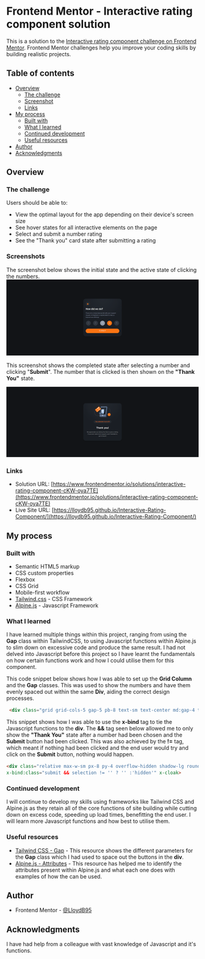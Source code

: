 # Frontend Mentor - Interactive rating component solution

This is a solution to the [Interactive rating component challenge on Frontend Mentor](https://www.frontendmentor.io/challenges/interactive-rating-component-koxpeBUmI). Frontend Mentor challenges help you improve your coding skills by building realistic projects. 

## Table of contents

- [Overview](#overview)
  - [The challenge](#the-challenge)
  - [Screenshot](#screenshot)
  - [Links](#links)
- [My process](#my-process)
  - [Built with](#built-with)
  - [What I learned](#what-i-learned)
  - [Continued development](#continued-development)
  - [Useful resources](#useful-resources)
- [Author](#author)
- [Acknowledgments](#acknowledgments)

## Overview

### The challenge

Users should be able to:

- View the optimal layout for the app depending on their device's screen size
- See hover states for all interactive elements on the page
- Select and submit a number rating
- See the "Thank you" card state after submitting a rating

### Screenshots

The screenshot below shows the initial state and the active state of clicking the numbers.
![](./images/screenshot1.jpg)

This screenshot shows the completed state after selecting a number and clicking "**Submit**". The number that is clicked is then shown on the **"Thank You"** state.

![](./images/screenshot2.jpg)

### Links

- Solution URL: [https://www.frontendmentor.io/solutions/interactive-rating-component-cKW-oya7TE](https://www.frontendmentor.io/solutions/interactive-rating-component-cKW-oya7TE)
- Live Site URL: [https://lloydb95.github.io/Interactive-Rating-Component/](https://lloydb95.github.io/Interactive-Rating-Component/)

## My process

### Built with

- Semantic HTML5 markup
- CSS custom properties
- Flexbox
- CSS Grid
- Mobile-first workflow
- [Tailwind.css](https://tailwindcss.com/) - CSS Framework
- [Alpine.js](https://nextjs.org/) - Javascript Framework

### What I learned

I have learned multiple things within this project, ranging from using the **Gap** class within TailwindCSS, to using Javascript functions within Alpine.js to slim down on excessive code and produce the same result. I had not delved into Javascript before this project so I have learnt the fundamentals on how certain functions work and how I could utilise them for this component. 

This code snippet below shows how I was able to set up the **Grid Column** and the **Gap** classes. This was used to show the numbers and have them evenly spaced out within the same **Div**, aiding the correct design processes.

```html
 <div class="grid grid-cols-5 gap-5 pb-8 text-sm text-center md:gap-4 text-white/50 md:text-md">
```
This snippet shows how I was able to use the **x-bind** tag to tie the Javascript functions to the **div**. The **&&** tag seen below allowed me to only show the **"Thank You"** state after a number had been chosen and the **Submit** button had been clicked. This was also achieved by the **!=** tag, which meant if nothing had been clicked and the end user would try and click on the **Submit** button, nothing would happen.

```html
<div class="relative max-w-sm px-8 py-4 overflow-hidden shadow-lg rounded-3xl bg-dark-blue/40"
x-bind:class="submit && selection != '' ? '' :'hidden'" x-cloak>
```

### Continued development

I will continue to develop my skills using frameworks like Tailwind CSS and Alpine.js as they retain all of the core functions of site building while cutting down on excess code, speeding up load times, benefitting the end user. I will learn more Javascript functions and how best to utilise them.

### Useful resources

- [Tailwind CSS - Gap](https://tailwindcss.com/docs/gap) - This resource shows the different parameters for the **Gap** class which I had used to space out the buttons in the **div**.
- [Alpine.js - Attributes](https://alpinejs.dev/) - This resource has helped me to identify the attributes present within Alpine.js and what each one does with examples of how the can be used.

## Author

- Frontend Mentor - [@LloydB95](https://www.frontendmentor.io/profile/LloydB95)

## Acknowledgments

I have had help from a colleague with vast knowledge of Javascript and it's functions.

